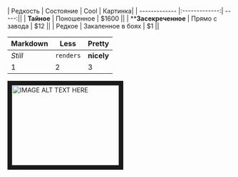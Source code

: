 

| Редкость        | Состояние           | Cool  | Картинка|
| ------------- |:-------------:| -----:||
|    **Тайное**  | Поношенное | $1600 ||
| ****Засекреченное**      | Прямо с завода      |   $12 ||
| Редкое | Закаленное в боях     |    $1 ||

Markdown | Less | Pretty
--- | --- | ---
*Still* | `renders` | **nicely**
1 | 2 | 3


<a href="http://www.youtube.com/watch?feature=player_embedded&v=0bElgWvTL0kE
" target="_blank"><img src="https://cdn.igromania.ru/mnt/news/1/1/8/c/6/4/76440/2319247c3a83e329_848xH.jpg" 
alt="IMAGE ALT TEXT HERE" width="240" height="180" border="10" /></a>